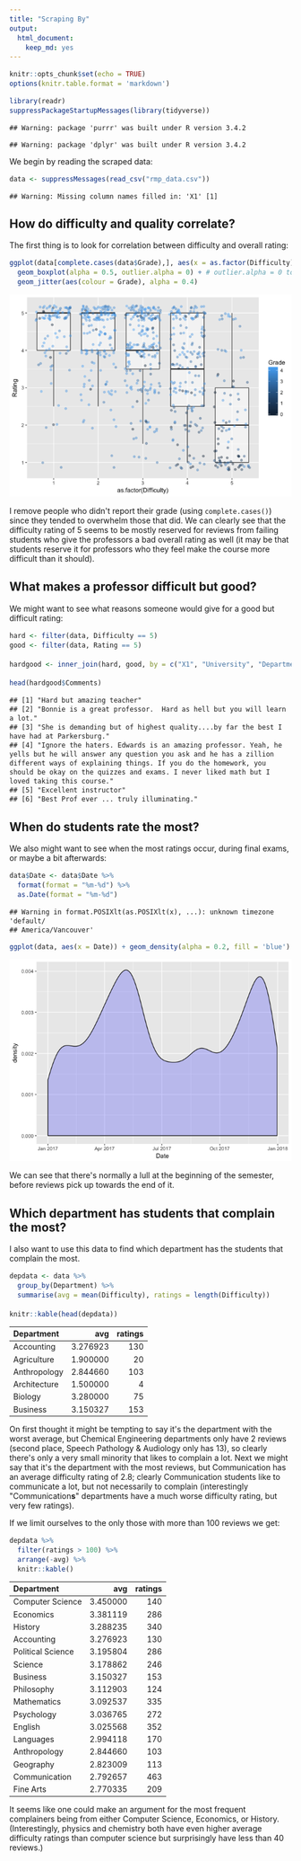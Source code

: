 ```yaml
---
title: "Scraping By"
output: 
  html_document: 
    keep_md: yes
---
```



```r
knitr::opts_chunk$set(echo = TRUE)
options(knitr.table.format = 'markdown')
```


```r
library(readr)
suppressPackageStartupMessages(library(tidyverse))
```

```
## Warning: package 'purrr' was built under R version 3.4.2
```

```
## Warning: package 'dplyr' was built under R version 3.4.2
```

We begin by reading the scraped data:


```r
data <- suppressMessages(read_csv("rmp_data.csv"))
```

```
## Warning: Missing column names filled in: 'X1' [1]
```

## How do difficulty and quality correlate?

The first thing is to look for correlation between difficulty and overall rating:


```r
ggplot(data[complete.cases(data$Grade),], aes(x = as.factor(Difficulty), y = Rating)) + 
  geom_boxplot(alpha = 0.5, outlier.alpha = 0) + # outlier.alpha = 0 to avoid showing outliers here
  geom_jitter(aes(colour = Grade), alpha = 0.4)
```

![](ScrapingBy_files/figure-html/unnamed-chunk-3-1.png)<!-- -->

I remove people who didn't report their grade (using `complete.cases()`) since they tended to overwhelm those that did. We can clearly see that the difficulty rating of 5 seems to be mostly reserved for reviews from failing students who give the professors a bad overall rating as well (it may be that students reserve it for professors who they feel make the course more difficult than it should).

## What makes a professor difficult but good?

We might want to see what reasons someone would give for a good but difficult rating:


```r
hard <- filter(data, Difficulty == 5)
good <- filter(data, Rating == 5)

hardgood <- inner_join(hard, good, by = c("X1", "University", "Department", "Professor", "Course", "Difficulty", "Rating", "Comments", "Date", "Unhelpful", "Helpful", "Grade"))

head(hardgood$Comments)
```

```
## [1] "Hard but amazing teacher"                                                                                                                                                                                                                                                                    
## [2] "Bonnie is a great professor.  Hard as hell but you will learn a lot."                                                                                                                                                                                                                        
## [3] "She is demanding but of highest quality....by far the best I have had at Parkersburg."                                                                                                                                                                                                       
## [4] "Ignore the haters. Edwards is an amazing professor. Yeah, he yells but he will answer any question you ask and he has a zillion different ways of explaining things. If you do the homework, you should be okay on the quizzes and exams. I never liked math but I loved taking this course."
## [5] "Excellent instructor"                                                                                                                                                                                                                                                                        
## [6] "Best Prof ever ... truly illuminating."
```


## When do students rate the most?

We also might want to see when the most ratings occur, during final exams, or maybe a bit afterwards:


```r
data$Date <- data$Date %>% 
  format(format = "%m-%d") %>% 
  as.Date(format = "%m-%d")
```

```
## Warning in format.POSIXlt(as.POSIXlt(x), ...): unknown timezone 'default/
## America/Vancouver'
```

```r
ggplot(data, aes(x = Date)) + geom_density(alpha = 0.2, fill = 'blue')
```

![](ScrapingBy_files/figure-html/unnamed-chunk-5-1.png)<!-- -->

We can see that there's normally a lull at the beginning of the semester, before reviews pick up towards the end of it.

## Which department has students that complain the most?

I also want to use this data to find which department has the students that complain the most.


```r
depdata <- data %>% 
  group_by(Department) %>% 
  summarise(avg = mean(Difficulty), ratings = length(Difficulty))

knitr::kable(head(depdata))
```



|Department   |      avg| ratings|
|:------------|--------:|-------:|
|Accounting   | 3.276923|     130|
|Agriculture  | 1.900000|      20|
|Anthropology | 2.844660|     103|
|Architecture | 1.500000|       4|
|Biology      | 3.280000|      75|
|Business     | 3.150327|     153|

On first thought it might be tempting to say it's the department with the worst average, but Chemical Engineering departments only have 2 reviews (second place, Speech Pathology & Audiology only has 13), so clearly there's only a very small minority that likes to complain a lot. Next we might say that it's the department with the most reviews, but Communication has an average difficulty rating of 2.8; clearly Communication students like to communicate a lot, but not necessarily to complain (interestingly "Communication**s**" departments have a much worse difficulty rating, but very few ratings).

If we limit ourselves to the only those with more than 100 reviews we get: 


```r
depdata %>% 
  filter(ratings > 100) %>% 
  arrange(-avg) %>% 
  knitr::kable()
```



|Department        |      avg| ratings|
|:-----------------|--------:|-------:|
|Computer Science  | 3.450000|     140|
|Economics         | 3.381119|     286|
|History           | 3.288235|     340|
|Accounting        | 3.276923|     130|
|Political Science | 3.195804|     286|
|Science           | 3.178862|     246|
|Business          | 3.150327|     153|
|Philosophy        | 3.112903|     124|
|Mathematics       | 3.092537|     335|
|Psychology        | 3.036765|     272|
|English           | 3.025568|     352|
|Languages         | 2.994118|     170|
|Anthropology      | 2.844660|     103|
|Geography         | 2.823009|     113|
|Communication     | 2.792657|     463|
|Fine Arts         | 2.770335|     209|

It seems like one could make an argument for the most frequent complainers being from either Computer Science, Economics, or History. (Interestingly, physics and chemistry both have even higher average difficulty ratings than computer science but surprisingly have less than 40 reviews.)



